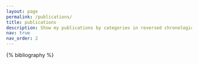 ```yaml
---
layout: page
permalink: /publications/
title: publications
description: Show my publications by categories in reversed chronological order. # generated by jekyll-scholar.
nav: true
nav_order: 2
---
```


<!-- _pages/publications.md -->
<div class="publications">

{% bibliography %}

</div>
